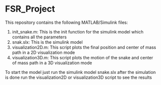 # FSR_Project
This repository contains the following MATLAB/Simulink files:
1) init_snake.m: This is the init function for the simulink model which contains all the parameters 
2) snak.slx: This is the simulink model
3) visualization2D.m: This script plots the final position and center of mass path in a 2D visualization mode
4) visualization3D.m: This script plots the motion of the snake and center of mass path in a 3D visualization mode

To start the model just run the simulink model snake.slx after the simulation is done run the visualization2D or visualization3D script to see the results
